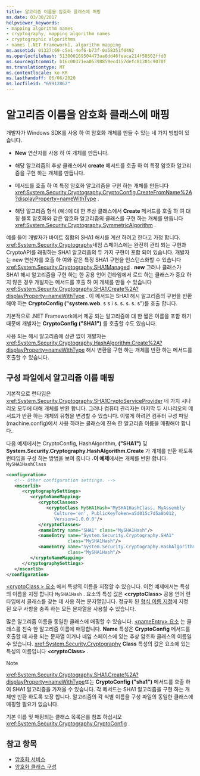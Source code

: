 ```yaml
---
title: 알고리즘 이름을 암호화 클래스에 매핑
ms.date: 03/30/2017
helpviewer_keywords:
- mapping algorithm names
- cryptography, mapping algorithm names
- cryptographic algorithms
- names [.NET Framework], algorithm mapping
ms.assetid: 01327c69-c5e1-4ef6-b73f-0a58351f0492
ms.openlocfilehash: 513000169504473aa6dd46feaca214f58502ffd0
ms.sourcegitcommit: b16c00371ea06398859ecd157defc81301c9070f
ms.translationtype: MT
ms.contentlocale: ko-KR
ms.lasthandoff: 06/06/2020
ms.locfileid: "69912862"
---
```

# <a name="mapping-algorithm-names-to-cryptography-classes"></a>알고리즘 이름을 암호화 클래스에 매핑
개발자가 Windows SDK를 사용 하 여 암호화 개체를 만들 수 있는 네 가지 방법이 있습니다.  
  
- **New** 연산자를 사용 하 여 개체를 만듭니다.  
  
- 해당 알고리즘의 추상 클래스에서 **create** 메서드를 호출 하 여 특정 암호화 알고리즘을 구현 하는 개체를 만듭니다.  
  
- 메서드를 호출 하 여 특정 암호화 알고리즘을 구현 하는 개체를 만듭니다 <xref:System.Security.Cryptography.CryptoConfig.CreateFromName%2A?displayProperty=nameWithType> .  
  
- 해당 알고리즘 형식 (예:)에 대 한 추상 클래스에서 **Create** 메서드를 호출 하 여 대칭 블록 암호화와 같은 암호화 알고리즘의 클래스를 구현 하는 개체를 만듭니다 <xref:System.Security.Cryptography.SymmetricAlgorithm> .  
  
 예를 들어 개발자가 바이트 집합의 SHA1 해시를 계산 하려고 한다고 가정 합니다. <xref:System.Security.Cryptography>네임 스페이스에는 완전히 관리 되는 구현과 CryptoAPI를 래핑하는 SHA1 알고리즘의 두 가지 구현이 포함 되어 있습니다. 개발자는 new 연산자를 호출 하 여와 같은 특정 SHA1 구현을 인스턴스화할 수 있습니다 <xref:System.Security.Cryptography.SHA1Managed> . **new** 그러나 클래스가 SHA1 해시 알고리즘을 구현 하는 한 공용 언어 런타임에서 로드 하는 클래스가 중요 하지 않은 경우 개발자는 메서드를 호출 하 여 개체를 만들 수 있습니다 <xref:System.Security.Cryptography.SHA1.Create%2A?displayProperty=nameWithType> . 이 메서드는 SHA1 해시 알고리즘의 구현을 반환 해야 하는 **CryptoConfig ("system.web**. s s i s. s. s. s. s")를 호출 합니다.  
  
 기본적으로 .NET Framework에서 제공 되는 알고리즘에 대 한 짧은 이름을 포함 하기 때문에 개발자는 **CryptoConfig ("SHA1")** 를 호출할 수도 있습니다.  
  
 사용 되는 해시 알고리즘에 상관 없이 개발자는 <xref:System.Security.Cryptography.HashAlgorithm.Create%2A?displayProperty=nameWithType> 해시 변환을 구현 하는 개체를 반환 하는 메서드를 호출할 수 있습니다.  
  
## <a name="mapping-algorithm-names-in-configuration-files"></a>구성 파일에서 알고리즘 이름 매핑  
 기본적으로 런타임은 <xref:System.Security.Cryptography.SHA1CryptoServiceProvider> 네 가지 시나리오 모두에 대해 개체를 반환 합니다. 그러나 컴퓨터 관리자는 마지막 두 시나리오의 메서드가 반환 하는 개체의 유형을 변경할 수 있습니다. 이렇게 하려면 컴퓨터 구성 파일 (machine.config)에서 사용 하려는 클래스에 친숙 한 알고리즘 이름을 매핑해야 합니다.  
  
 다음 예제에서는 CryptoConfig, HashAlgorithm, **("SHA1")** 및 **System.Security.Cryptography.HashAlgorithm.Create** 가 개체를 반환 하도록 런타임을 구성 하는 방법을 보여 줍니다 **.이 예제**에서는 개체를 반환 합니다. `MySHA1HashClass`  
  
```xml  
<configuration>  
   <!-- Other configuration settings. -->  
   <mscorlib>  
      <cryptographySettings>  
         <cryptoNameMapping>  
            <cryptoClasses>  
               <cryptoClass MySHA1Hash="MySHA1HashClass, MyAssembly  
                  Culture='en', PublicKeyToken=a5d015c7d5a0b012,  
                  Version=1.0.0.0"/>  
            </cryptoClasses>  
            <nameEntry name="SHA1" class="MySHA1Hash"/>  
            <nameEntry name="System.Security.Cryptography.SHA1"  
                       class="MySHA1Hash"/>  
            <nameEntry name="System.Security.Cryptography.HashAlgorithm"  
                       class="MySHA1Hash"/>  
         </cryptoNameMapping>  
      </cryptographySettings>  
   </mscorlib>  
</configuration>  
```  
  
 [<cryptoClass \> 요소](./file-schema/cryptography/cryptoclass-element.md) 에서 특성의 이름을 지정할 수 있습니다. 이전 예제에서는 특성의 이름을 지정 합니다 `MySHA1Hash` . 요소의 특성 값은 **\<cryptoClass>** 공용 언어 런타임에서 클래스를 찾는 데 사용 하는 문자열입니다. 정규화 된 [형식 이름 지정](../reflection-and-codedom/specifying-fully-qualified-type-names.md)에 지정 된 요구 사항을 충족 하는 모든 문자열을 사용할 수 있습니다.  
  
 많은 알고리즘 이름을 동일한 클래스에 매핑할 수 있습니다. [ \<nameEntry> 요소](./file-schema/cryptography/nameentry-element.md) 는 클래스를 친숙 한 알고리즘 이름에 매핑합니다. **Name** 특성은 **CryptoConfig** 메서드를 호출할 때 사용 되는 문자열 이거나 네임 스페이스에 있는 추상 암호화 클래스의 이름일 수 있습니다. <xref:System.Security.Cryptography> **Class** 특성의 값은 요소에 있는 특성의 이름입니다 **\<cryptoClass>** .  
  
> [!NOTE]
> <xref:System.Security.Cryptography.SHA1.Create%2A?displayProperty=nameWithType>또는 **CryptoConfig ("sha1")** 메서드를 호출 하 여 SHA1 알고리즘을 가져올 수 있습니다. 각 메서드는 SHA1 알고리즘을 구현 하는 개체만 반환 하도록 보장 합니다. 알고리즘의 각 식별 이름을 구성 파일의 동일한 클래스에 매핑할 필요가 없습니다.  
  
 기본 이름 및 매핑되는 클래스 목록은를 참조 하십시오 <xref:System.Security.Cryptography.CryptoConfig> .  
  
## <a name="see-also"></a>참고 항목

- [암호화 서비스](../../standard/security/cryptographic-services.md)
- [암호화 클래스 구성](configure-cryptography-classes.md)
